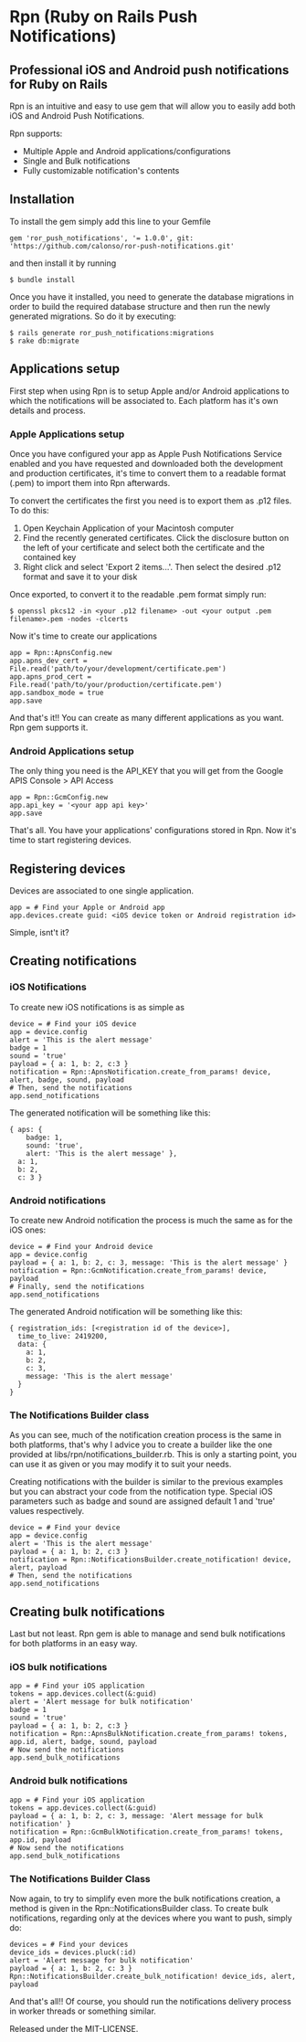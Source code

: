 # Rpn (Ruby on Rails Push Notifications)
## Professional iOS and Android push notifications for Ruby on Rails

Rpn is an intuitive and easy to use gem that will allow you to easily add both iOS and Android Push Notifications.

Rpn supports:

* Multiple Apple and Android applications/configurations
* Single and Bulk notifications
* Fully customizable notification's contents

## Installation
To install the gem simply add this line to your Gemfile

    gem 'ror_push_notifications', '= 1.0.0', git: 'https://github.com/calonso/ror-push-notifications.git'

and then install it by running

    $ bundle install

Once you have it installed, you need to generate the database migrations in order to build the required database structure and then run the newly generated migrations. So do it by executing:

    $ rails generate ror_push_notifications:migrations
    $ rake db:migrate

## Applications setup

First step when using Rpn is to setup Apple and/or Android applications to which the notifications will be associated to. Each platform has it's own details and process.

### Apple Applications setup

Once you have configured your app as Apple Push Notifications Service enabled and you have requested and downloaded both the development and production certificates, it's time to convert them to a readable format (.pem) to import them into Rpn afterwards.

To convert the certificates the first you need is to export them as .p12 files. To do this:

1. Open Keychain Application of your Macintosh computer
2. Find the recently generated certificates. Click the disclosure button on the left of your certificate and select both the certificate and the contained key
3. Right click and select 'Export 2 items...'. Then select the desired .p12 format and save it to your disk

Once exported, to convert it to the readable .pem format simply run:

    $ openssl pkcs12 -in <your .p12 filename> -out <your output .pem filename>.pem -nodes -clcerts

Now it's time to create our applications

    app = Rpn::ApnsConfig.new
    app.apns_dev_cert = File.read('path/to/your/development/certificate.pem')
    app.apns_prod_cert = File.read('path/to/your/production/certificate.pem')
    app.sandbox_mode = true
    app.save

And that's it!! You can create as many different applications as you want. Rpn gem supports it.

### Android Applications setup

The only thing you need is the API_KEY that you will get from the Google APIS Console > API Access

    app = Rpn::GcmConfig.new
    app.api_key = '<your app api key>'
    app.save

That's all. You have your applications' configurations stored in Rpn. Now it's time to start registering devices.

## Registering devices

Devices are associated to one single application.

    app = # Find your Apple or Android app
    app.devices.create guid: <iOS device token or Android registration id>

Simple, isnt't it?

## Creating notifications

### iOS Notifications

To create new iOS notifications is as simple as

    device = # Find your iOS device
    app = device.config
    alert = 'This is the alert message'
    badge = 1
    sound = 'true'
    payload = { a: 1, b: 2, c:3 }
    notification = Rpn::ApnsNotification.create_from_params! device, alert, badge, sound, payload
    # Then, send the notifications
    app.send_notifications

The generated notification will be something like this:

    { aps: {
        badge: 1,
        sound: 'true',
        alert: 'This is the alert message' },
      a: 1,
      b: 2,
      c: 3 }

### Android notifications

To create new Android notification the process is much the same as for the iOS ones:

    device = # Find your Android device
    app = device.config
    payload = { a: 1, b: 2, c: 3, message: 'This is the alert message' }
    notification = Rpn::GcmNotification.create_from_params! device, payload
    # Finally, send the notifications
    app.send_notifications

The generated Android notification will be something like this:

    { registration_ids: [<registration id of the device>],
      time_to_live: 2419200,
      data: {
        a: 1,
        b: 2,
        c: 3,
        message: 'This is the alert message'
      }
    }

### The Notifications Builder class

As you can see, much of the notification creation process is the same in both platforms, that's why I advice you to
create a builder like the one provided at libs/rpn/notifications_builder.rb. This is only a starting point, you can use
it as given or you may modify it to suit your needs.

Creating notifications with the builder is similar to the previous examples but you can abstract your code from the
notification type. Special iOS parameters such as badge and sound are assigned default 1 and 'true' values respectively.

    device = # Find your device
    app = device.config
    alert = 'This is the alert message'
    payload = { a: 1, b: 2, c:3 }
    notification = Rpn::NotificationsBuilder.create_notification! device, alert, payload
    # Then, send the notifications
    app.send_notifications

## Creating bulk notifications

Last but not least. Rpn gem is able to manage and send bulk notifications for both platforms in an easy way.

### iOS bulk notifications

    app = # Find your iOS application
    tokens = app.devices.collect(&:guid)
    alert = 'Alert message for bulk notification'
    badge = 1
    sound = 'true'
    payload = { a: 1, b: 2, c:3 }
    notification = Rpn::ApnsBulkNotification.create_from_params! tokens, app.id, alert, badge, sound, payload
    # Now send the notifications
    app.send_bulk_notifications

### Android bulk notifications

    app = # Find your iOS application
    tokens = app.devices.collect(&:guid)
    payload = { a: 1, b: 2, c: 3, message: 'Alert message for bulk notification' }
    notification = Rpn::GcmBulkNotification.create_from_params! tokens, app.id, payload
    # Now send the notifications
    app.send_bulk_notifications

### The Notifications Builder Class

Now again, to try to simplify even more the bulk notifications creation, a method is given in the Rpn::NotificationsBuilder class.
To create bulk notifications, regarding only at the devices where you want to push, simply do:

    devices = # Find your devices
    device_ids = devices.pluck(:id)
    alert = 'Alert message for bulk notification'
    payload = { a: 1, b: 2, c: 3 }
    Rpn::NotificationsBuilder.create_bulk_notification! device_ids, alert, payload

And that's all!! Of course, you should run the notifications delivery process in worker threads or something similar.

Released under the MIT-LICENSE.

